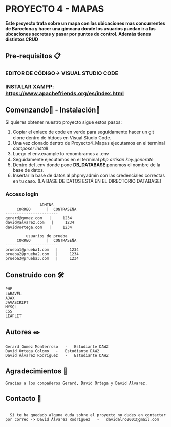 # PROYECTO 4 - MAPAS

**Este proyecto trata sobre un mapa con las ubicaciones mas concurrentes de Barcelona y hacer una gimcana donde los usuarios puedan ir a las ubcaciones secretas y pasar por puntos de control. Además tienes distintos CRUD**


## Pre-requisitos 📋

### EDITOR DE CÓDIGO-> VISUAL STUDIO CODE
### INSTALAR XAMPP: https://www.apachefriends.org/es/index.html

## Comenzando🚀 - Instalación🔧

Si quieres obtener nuestro proyecto sigue estos pasos:

1. Copiar el enlace de code en verde para seguidamente hacer un git clone dentro de htdocs en Visual Studio Code.
2. Una vez clonado dentro de Proyecto4_Mapas ejecutamos en el terminal *composer install*
3. Luego el env.example lo renombramos a .env 
4. Seguidamente ejecutamos en el terminal *php artisan key:generate*
5. Dentro del .env donde pone **DB_DATABASE** ponemos el nombre de la base de datos.
6. Insertar la base de datos al phpmyadmin con las credenciales correctas en tu caso.
(LA BASE DE DATOS ESTÁ EN EL DIRECTORIO DATABASE)

### Acceso login

```
               ADMINS
     CORREO       |  CONTRASEÑA
-----------------------
gerard@gomez.com   |     1234  
david@alvarez.com   |     1234 
david@ortega.com   |     1234 
```
```
         usuarios de prueba
     CORREO       |  CONTRASEÑA
-----------------------
prueba1@prueba1.com   |     1234  
prueba2@prueba2.com   |     1234 
prueba3@prueba3.com   |     1234 
```

## Construido con 🛠️

    PHP 
    LARAVEL
    AJAX
    JAVASCRIPT
    MYSQL
    CSS
    LEAFLET

## Autores ✒️

    Gerard Gómez Monterroso   -   Estudiante DAW2
    David Ortega Colomo   -   Estudiante DAW2
    David Álvarez Rodríguez   -   Estudiante DAW2

## Agradecimientos 🍺

    Gracias a los compañeros Gerard, David Ortega y David Alvarez.

## Contacto 📧     
  ```  
                                                                                            
    Si te ha quedado alguna duda sobre el proyecto no dudes en contactar por correo -> David Álvarez Rodríguez   -   davidalro2001@gmail.com
  ```  
